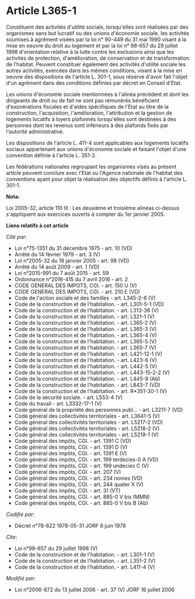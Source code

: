 # Article L365-1

Constituent des activités d'utilité sociale, lorsqu'elles sont réalisées par des organismes sans but lucratif ou des unions
d'économie sociale, les activités soumises à agrément visées par la loi n° 90-449 du 31 mai 1990 visant à la mise en oeuvre
du droit au logement et par la loi n° 98-657 du 29 juillet 1998 d'orientation relative à la lutte contre les exclusions ainsi
que les activités de protection, d'amélioration, de conservation et de transformation de l'habitat. Peuvent constituer
également des activités d'utilité sociale les autres activités, exercées dans les mêmes conditions, visant à la mise en
oeuvre des dispositions de l'article L. 301-1, sous réserve d'avoir fait l'objet d'un agrément dans des conditions définies
par décret en Conseil d'Etat. 

Les unions d'économie sociale mentionnées à l'alinéa précédent et dont les dirigeants de droit ou de fait ne sont pas
rémunérés bénéficient d'exonérations fiscales et d'aides spécifiques de l'Etat au titre de la construction, l'acquisition,
l'amélioration, l'attribution et la gestion de logements locatifs à loyers plafonnés lorsqu'elles sont destinées à des
personnes dont les revenus sont inférieurs à des plafonds fixés par l'autorité administrative. 

Les dispositions de l'article L. 411-4 sont applicables aux logements locatifs sociaux appartenant aux unions d'économie
sociale et faisant l'objet d'une convention définie à l'article L. 351-2. 

Les fédérations nationales regroupant les organismes visés au présent article peuvent conclure avec l'Etat ou l'Agence
nationale de l'habitat des conventions ayant pour objet la réalisation des objectifs définis à l'article L. 301-1.

**Nota:**

Loi 2005-32, article 110 III : Les deuxième et troisième alinéas ci-dessus s'appliquent aux exercices ouverts à compter du
1er janvier 2005.

**Liens relatifs à cet article**

_Cité par_:

  - Loi n°75-1351 du 31 décembre 1975 - art. 10 (VD)
  - Arrêté du 14 février 1979 - art. 3 (V)
  - Loi n°2005-32 du 18 janvier 2005 - art. 98 (VD)
  - Arrêté du 14 août 2009 - art. 1 (VD)
  - Loi n°2015-991 du 7 août 2015 - art. 59
  - Ordonnance n°2016-415 du 7 avril 2016 - art. 2
  - CODE GENERAL DES IMPOTS, CGI. - art. 150 U (V)
  - CODE GENERAL DES IMPOTS, CGI. - art. 210 E (VD)
  - Code de l'action sociale et des familles - art. L345-2-6 (V)
  - Code de la construction et de l'habitation. - art. L301-5-1 (VD)
  - Code de la construction et de l'habitation. - art. L313-36 (V)
  - Code de la construction et de l'habitation. - art. L321-1 (V)
  - Code de la construction et de l'habitation. - art. L365-2 (V)
  - Code de la construction et de l'habitation. - art. L365-3 (V)
  - Code de la construction et de l'habitation. - art. L365-4 (V)
  - Code de la construction et de l'habitation. - art. L365-5 (V)
  - Code de la construction et de l'habitation. - art. L365-7 (V)
  - Code de la construction et de l'habitation. - art. L421-12-1 (V)
  - Code de la construction et de l'habitation. - art. L423-6 (V)
  - Code de la construction et de l'habitation. - art. L442-5 (V)
  - Code de la construction et de l'habitation. - art. L443-15-2-2 (V)
  - Code de la construction et de l'habitation. - art. L445-8 (Ab)
  - Code de la construction et de l'habitation. - art. L843-7 (VD)
  - Code de la construction et de l'habitation. - art. R*351-30-1 (V)
  - Code de la sécurité sociale. - art. L553-4 (V)
  - Code du travail - art. L3332-17-1 (V)
  - Code général de la propriété des personnes publ... - art. L3211-7 (VD)
  - Code général des collectivités territoriales - art. L3641-5 (V)
  - Code général des collectivités territoriales - art. L5217-2 (VD)
  - Code général des collectivités territoriales - art. L5218-2 (V)
  - Code général des collectivités territoriales - art. L5219-1 (V)
  - Code général des impôts, CGI. - art. 1391 C (VD)
  - Code général des impôts, CGI. - art. 1391 D (V)
  - Code général des impôts, CGI. - art. 1391 E (V)
  - Code général des impôts, CGI. - art. 199 terdecies-0 A (VD)
  - Code général des impôts, CGI. - art. 199 undecies C (V)
  - Code général des impôts, CGI. - art. 207 (V)
  - Code général des impôts, CGI. - art. 234 nonies (VD)
  - Code général des impôts, CGI. - art. 244 quater X (V)
  - Code général des impôts, CGI. - art. 31 (VT)
  - Code général des impôts, CGI. - art. 885-0 V bis (MMN)
  - Code général des impôts, CGI. - art. 885-0 V bis B (Ab)

_Codifié par_:

  - Décret n°78-622 1978-05-31 JORF 8 juin 1978

_Cite_:

  - Loi n°98-657 du 29 juillet 1998 (V)
  - Code de la construction et de l'habitation. - art. L301-1 (V)
  - Code de la construction et de l'habitation. - art. L351-2 (V)
  - Code de la construction et de l'habitation. - art. L411-4 (V)

_Modifié par_:

  - Loi n°2006-872 du 13 juillet 2006 - art. 37 (V) JORF 16 juillet 2006
